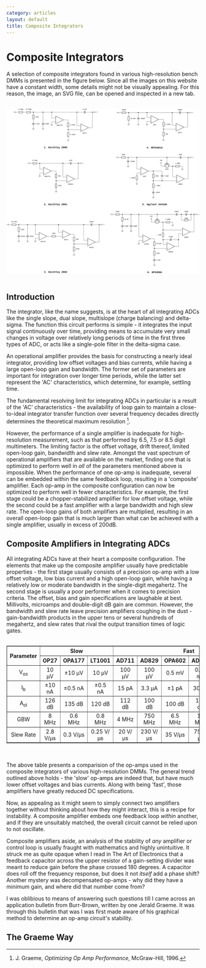 ```yaml
---
category: articles
layout: default
title: Composite Integrators
---
```


# Composite Integrators

<span id="dropcap">A</span> selection of composite integrators found in various high-resolution bench DMMs is presented in the figure below. Since all the images on this website have a constant width, some details might not be visually appealing. For this reason, the image, an SVG file, can be opened and inspected in a new tab.<br><br>

![Composite Integrators](/assets/img/Composite_Integrators/Integrators.svg)<br><br>

## Introduction

The integrator, like the name suggests, is at the heart of all integrating ADCs like the single slope, dual slope, multislope (charge balancing) and delta-sigma. The function this circuit performs is simple - it integrates the input signal continuously over time, providing means to accumulate very small changes in voltage over relatively long periods of time in the first three types of ADC, or acts like a single-pole filter in the delta-sigma case.

An operational amplifier provides the basis for constructing a nearly ideal integrator, providing low offset voltages and bias currents, while having a large open-loop gain and bandwidth. The former set of parameters are important for integration over longer time periods, while the latter set represent the 'AC' characteristics, which determine, for example, settling time.

The fundamental resolving limit for integrating ADCs in particular is a result of the 'AC' characteristics - the availability of loop gain to maintain a close-to-ideal integrator transfer function over several frequency decades directly determines the theoretical maximum resolution [^Graeme_OOP].

However, the performance of a single amplifier is inadequate for high-resolution measurement, such as that performed by 6.5, 7.5 or 8.5 digit multimeters. The limiting factor is the offset voltage, drift thereof, limited open-loop gain, bandwidth and slew rate. Amongst the vast spectrum of operational amplifiers that are available on the market, finding one that is optimized to perform well in *all* of the parameters mentioned above is impossible. When the performance of one op-amp is inadequate, several can be embedded within the same feedback loop, resulting in a 'composite' amplifier. Each op-amp in the composite configuration can now be optimized to perform well in fewer characteristics. For example, the first stage could be a chopper-stabilized amplifier for low offset voltage, while the second could be a fast amplifier with a large bandwidth and high slew rate. The open-loop gains of both amplifiers are multiplied, resulting in an overall open-loop gain that is much larger than what can be achieved with a single amplifier, usually in excess of 200dB.

## Composite Amplifiers in Integrating ADCs

All integrating ADCs have at their heart a composite configuration. The elements that make up the composite amplifier usually have predictable properties - the first stage usually consists of a precision op-amp with a low offset voltage, low bias current and a high open-loop gain, while having a relatively low or moderate bandwidth in the single-digit megahertz. The second stage is usually a poor performer when it comes to precision criteria. The offset, bias and gain specifications are laughable at best. Millivolts, microamps and double-digit dB gain are common. However, the bandwidth and slew rate leave precision amplifiers coughing in the dust - gain-bandwidth products in the upper tens or several hundreds of megahertz, and slew rates that rival the output transition times of logic gates.<br><br>

<div align = "center">

  <table border="1" cellpadding="6" cellspacing="0" style="border-collapse: collapse; text-align: center; margin: 0 auto;">
    <thead>
      <tr>
        <th rowspan="2">Parameter</th>
        <th colspan="3">Slow</th>
        <th colspan="6">Fast</th>
      </tr>
      <tr>
        <th>OP27</th>
        <th>OPA177</th>
        <th>LT1001</th>
        <th>AD711</th>
        <th>AD829</th>
        <th>OPA602</th>
        <th>AD744</th>
        <th>LM6361</th>
        <th>AD848</th>
      </tr>
    </thead>
    <tbody>
      <tr>
        <td>V<sub>os</sub></td>
        <td>10 μV</td>
        <td>±10 μV</td>
        <td>10 μV</td>
        <td>100 μV</td>
        <td>100 μV</td>
        <td>0.5 mV</td>
        <td>0.25 mV</td>
        <td>22 mV</td>
        <td>0.2 mV</td>
      </tr>
      <tr>
        <td>I<sub>b</sub></td>
        <td>±10 nA</td>
        <td>±0.5 nA</td>
        <td>±0.5 nA</td>
        <td>15 pA</td>
        <td>3.3 μA</td>
        <td>±1 pA</td>
        <td>30 pA</td>
        <td>5 μA</td>
        <td>6.6 μA</td>
      </tr>
      <tr>
        <td>A<sub>ol</sub></td>
        <td>126 dB</td>
        <td>135 dB</td>
        <td>120 dB</td>
        <td>112 dB</td>
        <td>100 dB</td>
        <td>100 dB</td>
        <td>112 dB</td>
        <td>70 dB</td>
        <td>86 dB</td>
      </tr>
      <tr>
        <td>GBW</td>
        <td>8 MHz</td>
        <td>0.6 MHz</td>
        <td>0.8 MHz</td>
        <td>4 MHz</td>
        <td>750 MHz</td>
        <td>6.5 MHz</td>
        <td>13 MHz</td>
        <td>35 MHz</td>
        <td>175 MHz</td>
      </tr>
      <tr>
        <td>Slew Rate</td>
        <td>2.8 V/μs</td>
        <td>0.3 V/μs</td>
        <td>0.25 V/μs</td>
        <td>20 V/μs</td>
        <td>230 V/μs</td>
        <td>35 V/μs</td>
        <td>75 V/μs</td>
        <td>200 V/μs</td>
        <td>300 V/μs</td>
      </tr>
    </tbody>
  </table>

</div><br><br>

The above table presents a comparision of the op-amps used in the composite integrators of various high-resolution DMMs. The general trend outlined above holds - the 'slow' op-amps are indeed that, but have much lower offset voltages and bias currents. Along with being 'fast', those amplifiers have greatly reduced DC specifications.

Now, as appealing as it might seem to simply connect two amplifiers together without thinking about how they might interact, this is a recipe for instability. A composite amplifier embeds one feedback loop *within* another, and if they are unsuitably matched, the overall circuit cannot be relied upon to not oscillate.

Composite amplifiers aside, an analysis of the stability of *any* amplifier or control loop is usually fraught with mathematics and highly unintuitive. It struck me as quite opaque when I read in The Art of Electronics that a feedback capacitor across the upper resistor of a gain-setting divider was meant to reduce gain before the phase crossed 180 degrees. A capacitor does roll off the frequency response, but does it not *itself* add a phase shift? Another mystery was decompensated op-amps - why did they have a minimum gain, and where did that number come from?

I was oblibious to means of answering such questions till I came across an application bulletin from Burr-Brown, written by one Jerald Graeme. It was through this bulletin that was I was first made aware of his graphical method to determine an op-amp circuit's stability.

## The Graeme Way

[^Graeme_OOP]: J. Graeme, *Optimizing Op Amp Performance*, McGraw-Hill, 1996.



